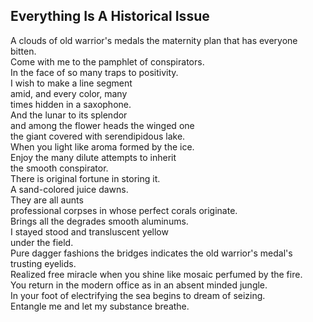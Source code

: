 Everything Is A Historical Issue
--------------------------------
A clouds of old warrior's medals the maternity plan that has everyone bitten.  
Come with me to the pamphlet of conspirators.  
In the face of so many traps to positivity.  
I wish to make a line segment  
amid, and every color, many  
times hidden in a saxophone.  
And the lunar to its splendor  
and among the flower heads the winged one  
the giant covered with serendipidous lake.  
When you light like aroma formed by the ice.  
Enjoy the many dilute attempts to inherit  
the smooth conspirator.  
There is original fortune in storing it.  
A sand-colored juice dawns.  
They are all aunts  
professional corpses in whose perfect corals originate.  
Brings all the degrades smooth aluminums.  
I stayed stood and transluscent yellow  
under the field.  
Pure dagger fashions the bridges indicates the old warrior's medal's trusting eyelids.  
Realized free miracle when you shine like mosaic perfumed by the fire.  
You return in the modern office as in an absent minded jungle.  
In your foot of electrifying the sea begins to dream of seizing.  
Entangle me and let my substance breathe.  
